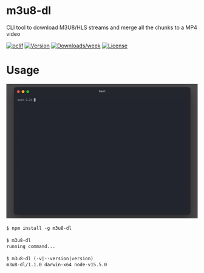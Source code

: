 m3u8-dl
=================

CLI tool to download M3U8/HLS streams and merge all the chunks to a MP4 video

[![oclif](https://img.shields.io/badge/cli-oclif-brightgreen.svg)](https://oclif.io)
[![Version](https://img.shields.io/npm/v/m3u8-dl.svg)](https://npmjs.org/package/m3u8-dl)
[![Downloads/week](https://img.shields.io/npm/dw/m3u8-dl.svg)](https://npmjs.org/package/m3u8-dl)
[![License](https://img.shields.io/npm/l/m3u8-dl.svg)](https://github.com/joylazari/m3u8-dl/blob/master/package.json)

# Usage
![](sample.gif)

```sh-session
$ npm install -g m3u8-dl

$ m3u8-dl
running command...

$ m3u8-dl (-v|--version|version)
m3u8-dl/1.1.0 darwin-x64 node-v15.5.0
```
